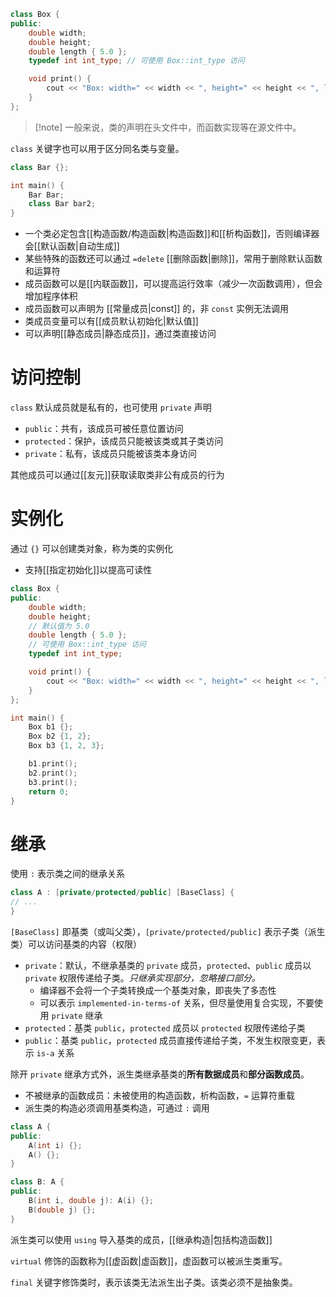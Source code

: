 ```cpp
class Box {
public:
    double width;
    double height;
    double length { 5.0 };
    typedef int int_type; // 可使用 Box::int_type 访问

    void print() {
        cout << "Box: width=" << width << ", height=" << height << ", length=" << length << endl;
    }
};
```

>[!note] 一般来说，类的声明在头文件中，而函数实现等在源文件中。

`class` 关键字也可以用于区分同名类与变量。

```cpp
class Bar {};

int main() {
    Bar Bar;
    class Bar bar2; 
}
```

- 一个类必定包含[[构造函数/构造函数|构造函数]]和[[析构函数]]，否则编译器会[[默认函数|自动生成]]
- 某些特殊的函数还可以通过 `=delete` [[删除函数|删除]]，常用于删除默认函数和运算符
- 成员函数可以是[[内联函数]]，可以提高运行效率（减少一次函数调用），但会增加程序体积
- 成员函数可以声明为 [[常量成员|const]] 的，非 `const` 实例无法调用
- 类成员变量可以有[[成员默认初始化|默认值]]
- 可以声明[[静态成员|静态成员]]，通过类直接访问
# 访问控制

`class` 默认成员就是私有的，也可使用 `private` 声明
- `public`：共有，该成员可被任意位置访问
- `protected`：保护，该成员只能被该类或其子类访问
- `private`：私有，该成员只能被该类本身访问

其他成员可以通过[[友元]]获取读取类非公有成员的行为
# 实例化

通过 `{}` 可以创建类对象，称为类的实例化

- 支持[[指定初始化]]以提高可读性

```cpp
class Box {
public:
    double width;
    double height;
    // 默认值为 5.0
    double length { 5.0 };
    // 可使用 Box::int_type 访问
    typedef int int_type;

    void print() {
        cout << "Box: width=" << width << ", height=" << height << ", length=" << length << endl;
    }
};

int main() {
    Box b1 {};
    Box b2 {1, 2};
    Box b3 {1, 2, 3};

    b1.print();
    b2.print();
    b3.print();
    return 0;
}
```
# 继承

使用 `:` 表示类之间的继承关系

```cpp
class A : [private/protected/public] [BaseClass] {
// ...
}
```

`[BaseClass]` 即基类（或叫父类），`[private/protected/public]` 表示子类（派生类）可以访问基类的内容（权限）
* `private`：默认，不继承基类的 `private` 成员，`protected`、`public` 成员以 `private` 权限传递给子类。*只继承实现部分，忽略接口部分。*
    * 编译器不会将一个子类转换成一个基类对象，即丧失了多态性
    * 可以表示 `implemented-in-terms-of` 关系，但尽量使用复合实现，不要使用 `private` 继承
* `protected`：基类 `public`，`protected` 成员以 `protected` 权限传递给子类
* `public`：基类 `public`，`protected` 成员直接传递给子类，不发生权限变更，表示 `is-a` 关系

除开 `private` 继承方式外，派生类继承基类的**所有数据成员**和**部分函数成员**。
* 不被继承的函数成员：未被使用的构造函数，析构函数，`=` 运算符重载
* 派生类的构造必须调用基类构造，可通过 `:` 调用

```cpp
class A {
public:
    A(int i) {};
    A() {};
}

class B: A {
public:
    B(int i, double j): A(i) {};
    B(double j) {};
}
```

派生类可以使用 `using` 导入基类的成员，[[继承构造|包括构造函数]]

`virtual` 修饰的函数称为[[虚函数|虚函数]]，虚函数可以被派生类重写。

`final` 关键字修饰类时，表示该类无法派生出子类。该类必须不是抽象类。
